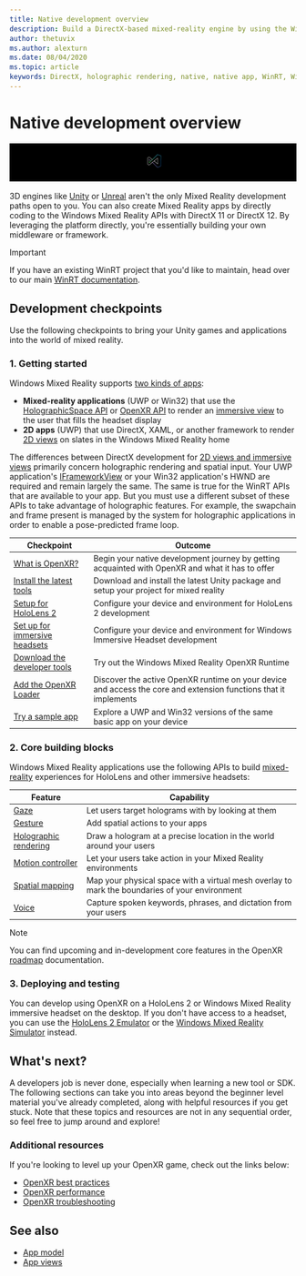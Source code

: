 ```yaml
---
title: Native development overview 
description: Build a DirectX-based mixed-reality engine by using the Windows Mixed Reality APIs directly.
author: thetuvix
ms.author: alexturn
ms.date: 08/04/2020
ms.topic: article
keywords: DirectX, holographic rendering, native, native app, WinRT, WinRT app, platform APIs, custom engine, middleware
---
```


# Native development overview

![Native banner logo](images/native_logo_banner.png)

3D engines like [Unity](unity-development-overview.md) or [Unreal](unreal-development-overview.md) aren't the only Mixed Reality development paths open to you. You can also create Mixed Reality apps by directly coding to the Windows Mixed Reality APIs with DirectX 11 or DirectX 12. By leveraging the platform directly, you're essentially building your own middleware or framework. 

> [!IMPORTANT]
> If you have an existing WinRT project that you'd like to maintain, head over to our main [WinRT documentation](creating-a-holographic-directx-project.md). 

## Development checkpoints

Use the following checkpoints to bring your Unity games and applications into the world of mixed reality.

### 1. Getting started

Windows Mixed Reality supports [two kinds of apps](app-views.md):
* **Mixed-reality applications** (UWP or Win32) that use the [HolographicSpace API](getting-a-holographicspace.md) or [OpenXR API](openxr.md) to render an [immersive view](app-views.md) to the user that fills the headset display
* **2D apps** (UWP) that use DirectX, XAML, or another framework to render [2D views](app-views.md#2d-views) on slates in the Windows Mixed Reality home

The differences between DirectX development for [2D views and immersive views](app-views.md) primarily concern holographic rendering and spatial input. Your UWP application's [IFrameworkView](https://msdn.microsoft.com/library/windows/apps/windows.applicationmodel.core.iframeworkview.aspx) or your Win32 application's HWND are required and remain largely the same. The same is true for the WinRT APIs that are available to your app. But you must use a different subset of these APIs to take advantage of holographic features. For example, the swapchain and frame present is managed by the system for holographic applications in order to enable a pose-predicted frame loop.

|  Checkpoint  |  Outcome  |
| --- | --- |
| [What is OpenXR?](openxr.md) | Begin your native development journey by getting acquainted with OpenXR and what it has to offer |
| [Install the latest tools](install-the-tools.md) | Download and install the latest Unity package and setup your project for mixed reality |
| [Setup for HoloLens 2](openxr-getting-started.md#getting-started-with-openxr-for-hololens-2) | Configure your device and environment for HoloLens 2 development |
| [Set up for immersive headsets](openxr-getting-started.md#getting-started-with-openxr-for-windows-mixed-reality-headsets) | Configure your device and environment for Windows Immersive Headset development |
| [Download the developer tools](openxr-getting-started.md#getting-the-windows-mixed-reality-openxr-developer-tools) | Try out the Windows Mixed Reality OpenXR Runtime |
| [Add the OpenXR Loader](openxr-getting-started.md#integrate-the-openxr-loader-into-a-project) | Discover the active OpenXR runtime on your device and access the core and extension functions that it implements |
| [Try a sample app](openxr-getting-started.md#building-a-sample-openxr-app) | Explore a UWP and Win32 versions of the same basic app on your device |

### 2. Core building blocks

Windows Mixed Reality applications use the following APIs to build [mixed-reality](mixed-reality.md) experiences for HoloLens and other immersive headsets:

|  Feature  |  Capability  |
| --- | --- |
| [Gaze](gaze-and-commit.md) | Let users target holograms with by looking at them |
| [Gesture](gaze-and-commit.md#composite-gestures) | Add spatial actions to your apps |
| [Holographic rendering](rendering.md) | Draw a hologram at a precise location in the world around your users |
| [Motion controller](motion-controllers.md) | Let your users take action in your Mixed Reality environments |
| [Spatial mapping](spatial-mapping.md) | Map your physical space with a virtual mesh overlay to mark the boundaries of your environment |
| [Voice](voice-input.md) | Capture spoken keywords, phrases, and dictation from your users |
 
> [!NOTE]
> You can find upcoming and in-development core features in the OpenXR [roadmap](openxr.md#roadmap) documentation.

### 3. Deploying and testing

You can develop using OpenXR on a HoloLens 2 or Windows Mixed Reality immersive headset on the desktop.  If you don't have access to a headset, you can use the [HoloLens 2 Emulator](using-the-hololens-emulator.md) or the [Windows Mixed Reality Simulator](using-the-windows-mixed-reality-simulator.md) instead.

<!--
### 4. Advanced services

At this point in your development journey you might be looking for advanced services or a helping hand with commercial deployment. Integrating [Azure Cloud Services](mixed-reality-cloud-services.md) and Dynamics 365 features can level up your projects in a major way. We've compiled a few starting points for you to explore and expand your Mixed Reality knowledge.

[!INCLUDE[](~/includes/native-cloud-services-d365.md)]
-->

## What's next?

A developers job is never done, especially when learning a new tool or SDK. The following sections can take you into areas beyond the beginner level material you've already completed, along with helpful resources if you get stuck. Note that these topics and resources are not in any sequential order, so feel free to jump around and explore!

### Additional resources

If you're looking to level up your OpenXR game, check out the links below:

* [OpenXR best practices](openxr-best-practices.md)
* [OpenXR performance](openxr-performance.md)
* [OpenXR troubleshooting](openxr-troubleshooting.md)

## See also
* [App model](app-model.md)
* [App views](app-views.md)
